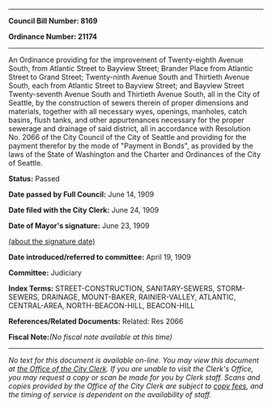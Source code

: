 

********

**Council Bill Number: 8169**
   
**Ordinance Number: 21174**
********

 An Ordinance providing for the improvement of Twenty-eighth Avenue South, from Atlantic Street to Bayview Street; Brander Place from Atlantic Street to Grand Street; Twenty-ninth Avenue South and Thirtieth Avenue South, each from Atlantic Street to Bayview Street; and Bayview Street Twenty-seventh Avenue South and Thirtieth Avenue South, all in the City of Seattle, by the construction of sewers therein of proper dimensions and materials, together with all necessary wyes, openings, manholes, catch basins, flush tanks, and other appurtenances necessary for the proper sewerage and drainage of said district, all in accordance with Resolution No. 2066 of the City Council of the City of Seattle and providing for the payment therefor by the mode of "Payment in Bonds", as provided by the laws of the State of Washington and the Charter and Ordinances of the City of Seattle.

**Status:** Passed
   
**Date passed by Full Council:** June 14, 1909
   
**Date filed with the City Clerk:** June 24, 1909
   
**Date of Mayor's signature:** June 23, 1909
   
[(about the signature date)](/~public/approvaldate.htm)
   
   
   
**Date introduced/referred to committee:** April 19, 1909
   
**Committee:** Judiciary
   
   
**Index Terms:** STREET-CONSTRUCTION, SANITARY-SEWERS, STORM-SEWERS, DRAINAGE, MOUNT-BAKER, RAINIER-VALLEY, ATLANTIC, CENTRAL-AREA, NORTH-BEACON-HILL, BEACON-HILL

**References/Related Documents:** Related: Res 2066

**Fiscal Note:**_(No fiscal note available at this time)_
********

_No text for this document is available on-line. You may view this document at [the Office of the City Clerk](http://www.seattle.gov/leg/clerk/contactUs.htm). If you are unable to visit the Clerk's Office, you may request a copy or scan be made for you by Clerk staff. Scans and copies provided by the Office of the City Clerk are subject to [copy fees](http://clerk.seattle.gov/~public/clerkfees.htm), and the timing of service is dependent on the availability of staff._

